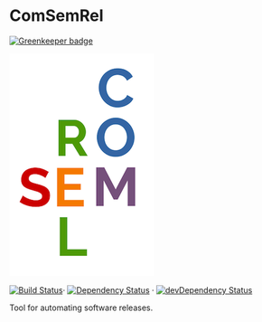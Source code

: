 # ComSemRel

[![Greenkeeper badge](https://badges.greenkeeper.io/ComSemRel/comsemrel.svg)](https://greenkeeper.io/)

![](assets/logo.png)



[![Build Status](https://travis-ci.org/ComSemRel/comsemrel.svg?branch=master)](https://travis-ci.org/ComSemRel/comsemrel)· [![Dependency Status](https://david-dm.org/ComSemRel/comsemrel.svg)](https://david-dm.org/ComSemRel/comsemrel) · [![devDependency Status](https://david-dm.org/ComSemRel/comsemrel/dev-status.svg)](https://david-dm.org/ComSemRel/comsemrel?type=dev)

Tool for automating software releases.
